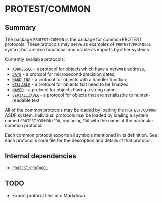 # PROTEST/COMMON

## Summary

The package `PROTEST/COMMON` is the package for common PROTEST protocols. These
protocols may serve as examples of `PROTEST/PROTOCOL` syntax, but are also
functional and usable as imports by other systems.

Currently available protocols:
  * [`ADDRESSED`](../src/common/mixin/addressed.lisp) -
    a protocol for objects which have a network address,
  * [`DATE`](../src/common/date.lisp) -
    a protocol for microsecond-precision dates,
  * [`HANDLING`](../src/common/mixin/handling.lisp) -
    a protocol for objects with a handler function,
  * [`KILLABLE`](../src/common/mixin/killable.lisp) -
    a protocol for objects that need to be finalized,
  * [`NAMED`](../src/common/mixin/named.lisp) -
    a protocol for objects having a string name,
  * [`SERIALIZABLE`](../src/common/mixin/serializable.lisp) -
    a protocol for objects that are serializable to human-readable text.

All of the common protocols may be loaded by loading the `PROTEST/COMMON` ASDF
system. Individual protocols may be loaded by loading a system named
`PROTEST/COMMON/FOO`, replacing `FOO` with the name of the particular common
protocol.

Each common protocol exports all symbols mentioned in its definition. See each
protocol's code file for the description and details of that protocol.

## Internal dependencies

  * [`PROTEST/PROTOCOL`](protocol.md)

## TODO

* Export protocol files into Markdown.
